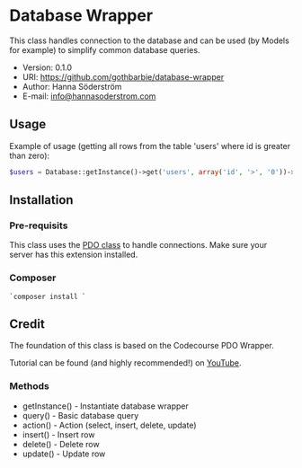 Database Wrapper
================
This class handles connection to the database and can be used (by Models for example) to
simplify common database queries.

* Version: 0.1.0
* URI: https://github.com/gothbarbie/database-wrapper
* Author: Hanna Söderström
* E-mail: info@hannasoderstrom.com

## Usage ##
Example of usage (getting all rows from the table 'users' where id is greater than zero):
```php
$users = Database::getInstance()->get('users', array('id', '>', '0'))->results();
```

## Installation ##

### Pre-requisits ###
This class uses the [PDO class](http://php.net/manual/en/class.pdo.php) to handle connections. Make sure your server has this extension installed.

### Composer ###
    `composer install `


## Credit ##
The foundation of this class is based on the Codecourse PDO Wrapper.

Tutorial can be found (and highly recommended!) on [YouTube](https://www.youtube.com/watch?v=3_alwb6Twiw&list=PLfdtiltiRHWF5Rhuk7k4UAU1_yLAZzhWc&index=7).


### Methods ###
*  getInstance() - Instantiate database wrapper
*  query()       - Basic database query
*  action()      - Action (select, insert, delete, update)
*  insert()      - Insert row
*  delete()      - Delete row
*  update()      - Update row
